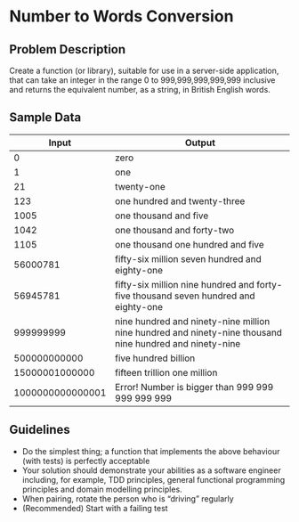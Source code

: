 # Number to Words Conversion

## Problem Description

Create a function (or library), suitable for use in a server-side application, that can take an integer in the range 0 to 999,999,999,999,999 inclusive and returns the equivalent number, as a string, in British English words.

## Sample Data

| Input            | Output                                                                                                  |
| ---------------- | ------------------------------------------------------------------------------------------------------- |
| 0                | zero                                                                                                    |
| 1                | one                                                                                                     |
| 21               | twenty-one                                                                                              |
| 123              | one hundred and twenty-three                                                                            |
| 1005             | one thousand and five                                                                                   |
| 1042             | one thousand and forty-two                                                                              |
| 1105             | one thousand one hundred and five                                                                       |
| 56000781         | fifty-six million seven hundred and eighty-one                                                          |
| 56945781         | fifty-six million nine hundred and forty-five thousand seven hundred and eighty-one                     |
| 999999999        | nine hundred and ninety-nine million nine hundred and ninety-nine thousand nine hundred and ninety-nine |
| 500000000000     | five hundred billion                                                                                    |
| 15000001000000   | fifteen trillion one million                                                                            |
| 1000000000000001 | Error! Number is bigger than 999 999 999 999 999                                                        |

## Guidelines

- Do the simplest thing; a function that implements the above behaviour (with tests) is perfectly acceptable
- Your solution should demonstrate your abilities as a software engineer including, for example, TDD principles, general functional programming principles and domain modelling principles.
- When pairing, rotate the person who is “driving” regularly
- (Recommended) Start with a failing test
